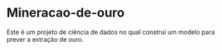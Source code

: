 # Mineracao-de-ouro
Este é um projeto de ciência de dados no qual construí um modelo para prever a extração de ouro.
